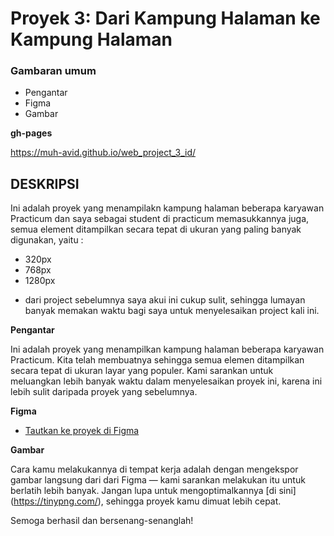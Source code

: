 # Proyek 3: Dari Kampung Halaman ke Kampung Halaman

### Gambaran umum

- Pengantar
- Figma
- Gambar


**gh-pages**

 https://muh-avid.github.io/web_project_3_id/ 


## DESKRIPSI
Ini adalah proyek yang menampilakn kampung halaman beberapa karyawan Practicum dan saya sebagai student di practicum memasukkannya juga, semua element ditampilkan secara tepat di ukuran yang paling banyak digunakan, yaitu : 
- 320px 
- 768px
- 1280px

* dari project sebelumnya saya akui ini cukup sulit, sehingga lumayan banyak memakan waktu bagi saya untuk menyelesaikan project kali ini.

**Pengantar**

Ini adalah proyek yang menampilkan kampung halaman beberapa karyawan Practicum. Kita telah membuatnya sehingga semua elemen ditampilkan secara tepat di ukuran layar yang populer. Kami sarankan untuk meluangkan lebih banyak waktu dalam menyelesaikan proyek ini, karena ini lebih sulit daripada proyek yang sebelumnya.

**Figma**

- [Tautkan ke proyek di Figma](https://www.figma.com/file/1zCYcflj6BJx5VqOvXU9nb/Sprint-3-From-Homeland-to-Homeland-desktop-mobile?node-id=0%3A1)

**Gambar**

Cara kamu melakukannya di tempat kerja adalah dengan mengekspor gambar langsung dari dari Figma — kami sarankan melakukan itu untuk berlatih lebih banyak. Jangan lupa untuk mengoptimalkannya [di sini] (https://tinypng.com/), sehingga proyek kamu dimuat lebih cepat.

Semoga berhasil dan bersenang-senanglah!
